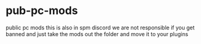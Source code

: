 # pub-pc-mods
public pc mods this is also in spm discord  we are not responsible if you get banned and just take the mods out the folder and move it to your plugins

